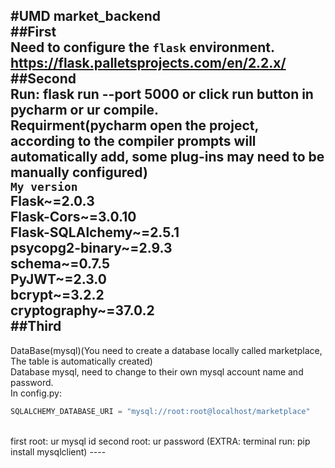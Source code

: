 #UMD market_backend    
##First  
Need to configure the `flask` environment. https://flask.palletsprojects.com/en/2.2.x/ <br>
##Second  
Run: flask run --port 5000 or click run button in pycharm or ur compile.<br>
Requirment(pycharm open the project, according to the compiler prompts will automatically add, some plug-ins may need to be manually configured)<br>
`My version`<br>
Flask~=2.0.3  
Flask-Cors~=3.0.10  
Flask-SQLAlchemy~=2.5.1  
psycopg2-binary~=2.9.3  
schema~=0.7.5  
PyJWT~=2.3.0  
bcrypt~=3.2.2  
cryptography~=37.0.2  
##Third  
-
DataBase(mysql)(You need to create a database locally called marketplace, The table is automatically created)<br>
Database mysql, need to change to their own mysql account name and password.<br>
In config.py: 
```Python
SQLALCHEMY_DATABASE_URI = "mysql://root:root@localhost/marketplace"
```
<br>
first root: ur mysql id  second root: ur password  
(EXTRA: terminal run: pip install mysqlclient)  
----



